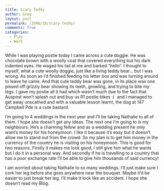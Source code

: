 ```yaml
---
title: Scary Teddy
author: Greg
layout: post
permalink: /2006/10/scary-teddy/
comments: True
categories:
  - Play
  - Work
---
```

While I was playing postie today I came across a cute doggie. He was chocolate brown with a woolly coat that covered everything but his dark indented eyes. He waged his tail at me and barked “hello”. I thought to myself, what a cute woolly doggie, just like a living teddy bear… but I was wrong. As soon as I’d finished feeding his letter box and was turning around to leave he came. And that cute teddy bear was gone, in its place was one pissed off grizzly bear showing its teeth, growling, and trying to bite my legs. I gave my postie all it had which wasn’t much due to the fact that Auspost won’t splash out and buy us R1 postie bikes <img src="http://gregology.net/wp-includes/images/smilies/frownie.png" alt=":(" class="wp-smiley" style="height: 1em; max-height: 1em;" /> and I managed to get away unscathed and with a valuable lesson learnt, the dog at 147 Campbell Pde is a cute bastard.

I’m going to 4 weddings in the next year and I’ll be taking Nathalie to all of them. I hope she doesn’t get any ideas. The next one I’m going to is my neighbours. He’s a charming fellow and as a wedding present he only want’s money for his honeymoon. I like it because it’s easy but it doesn’t allow me to stand out from the crowd. So my plan is to get him money in the currency of the country he is visiting on his honeymoon. This is good for two reasons. Firstly it makes me look good, I still give him what he wants but I do it in a personal way. And secondly if he is travelling to a country that has a poor exchange rate I’ll be able to give him thousands of said currency!

I am worried about taking Nathalie to so many weddings. I’ll just make sure I cork her leg before she goes anywhere near the bouquet. Maybe it’d be easier to just break her leg. I’ll make it look like an accident. I hope she doesn’t read my Blog.